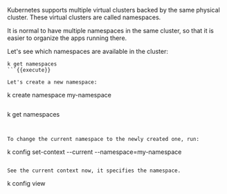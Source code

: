 Kubernetes supports multiple virtual clusters backed by the same physical cluster. These virtual clusters are called namespaces.

It is normal to have multiple namespaces in the same cluster, so that it is easier to organize the apps running there.

Let's see which namespaces are available in the cluster:

```
k get namespaces
```{{execute}}

Let's create a new namespace:

```
k create namespace my-namespace
```{{execute}}

```
k get namespaces
```{{execute}}


To change the current namespace to the newly created one, run:
```
k config set-context --current --namespace=my-namespace
```{{execute}}

See the current context now, it specifies the namespace.

```
k config view
```{{execute}} 

